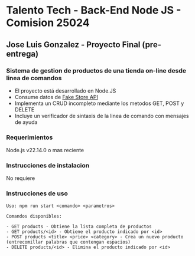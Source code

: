 # Talento Tech - Back-End Node JS - Comision 25024
## Jose Luis Gonzalez - Proyecto Final (pre-entrega)
### Sistema de gestion de productos de una tienda on-line desde linea de comandos

- El proyecto está desarrollado en Node.JS
- Consume datos de [Fake Store API](https://fakestoreapi.com/)
- Implementa un CRUD incompleto mediante los metodos GET, POST y DELETE
- Incluye un verificador de sintaxis de la linea de comando con mensajes de ayuda

### Requerimientos
Node.js v22.14.0 o mas reciente

### Instrucciones de instalacion
No requiere

### Instrucciones de uso
```
Uso: npm run start <comando> <parametros>

Comandos disponibles:

- GET products - Obtiene la lista completa de productos
- GET products/<id> - Obtiene el producto indicado por <id>
- POST products <title> <price> <category> - Crea un nuevo producto (entrecomillar palabras que contengan espacios)
- DELETE products/<id> - Elimina el producto indicado por <id>
```
